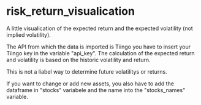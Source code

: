 # risk_return_visualication
A little visualication of the expected return and the expected volatility (not implied volatility).

The API from which the data is imported is Tiingo you have to insert your Tiingo key in the variable "api_key".
The calculation of the expected return and volatility is based on the historic volatility and return.

This is not a liabel way to determine future volatilitys or returns.

If you want to change or add new assets, you also have to add the dataframe in "stocks" variabele and the name into the "stocks_names" variable.
